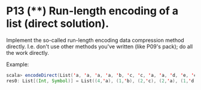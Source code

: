 # P13 (\*\*) Run-length encoding of a list (direct solution).

Implement the so-called run-length encoding data compression method directly.
I.e. don't use other methods you've written (like P09's pack); do all the work directly.

Example:
``` scala
scala> encodeDirect(List('a, 'a, 'a, 'a, 'b, 'c, 'c, 'a, 'a, 'd, 'e, 'e, 'e, 'e))
res0: List[(Int, Symbol)] = List((4,'a), (1,'b), (2,'c), (2,'a), (1,'d), (4,'e))
```
